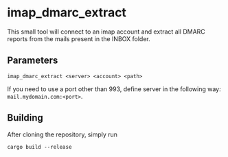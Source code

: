 # imap_dmarc_extract

This small tool will connect to an imap account and extract all DMARC reports from the mails present in the INBOX folder.

## Parameters

```
imap_dmarc_extract <server> <account> <path>
```

If you need to use a port other than 993, define server in the following way: `mail.mydomain.com:<port>`.


## Building

After cloning the repository, simply run
```
cargo build --release
```
